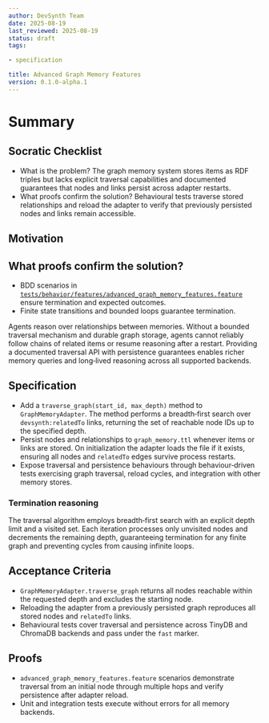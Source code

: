 ```yaml
---
author: DevSynth Team
date: 2025-08-19
last_reviewed: 2025-08-19
status: draft
tags:

- specification

title: Advanced Graph Memory Features
version: 0.1.0-alpha.1
---
```


<!--
Required metadata fields:
- author: document author
- date: creation date
- last_reviewed: last review date
- status: draft | review | published
- tags: search keywords
- title: short descriptive name
- version: specification version
-->

# Summary

## Socratic Checklist
- What is the problem?
  The graph memory system stores items as RDF triples but lacks explicit
  traversal capabilities and documented guarantees that nodes and links
  persist across adapter restarts.
- What proofs confirm the solution?
  Behavioural tests traverse stored relationships and reload the adapter to
  verify that previously persisted nodes and links remain accessible.

## Motivation

## What proofs confirm the solution?
- BDD scenarios in [`tests/behavior/features/advanced_graph_memory_features.feature`](../../tests/behavior/features/advanced_graph_memory_features.feature) ensure termination and expected outcomes.
- Finite state transitions and bounded loops guarantee termination.


Agents reason over relationships between memories.  Without a bounded
traversal mechanism and durable graph storage, agents cannot reliably follow
chains of related items or resume reasoning after a restart.  Providing a
documented traversal API with persistence guarantees enables richer memory
queries and long‑lived reasoning across all supported backends.

## Specification

- Add a `traverse_graph(start_id, max_depth)` method to
  `GraphMemoryAdapter`.  The method performs a breadth‑first search over
  `devsynth:relatedTo` links, returning the set of reachable node IDs up to
  the specified depth.
- Persist nodes and relationships to `graph_memory.ttl` whenever items or
  links are stored.  On initialization the adapter loads the file if it
  exists, ensuring all nodes and `relatedTo` edges survive process restarts.
- Expose traversal and persistence behaviours through behaviour‑driven tests
  exercising graph traversal, reload cycles, and integration with other
  memory stores.

### Termination reasoning

The traversal algorithm employs breadth‑first search with an explicit depth
limit and a visited set.  Each iteration processes only unvisited nodes and
decrements the remaining depth, guaranteeing termination for any finite
graph and preventing cycles from causing infinite loops.

## Acceptance Criteria

- `GraphMemoryAdapter.traverse_graph` returns all nodes reachable within the
  requested depth and excludes the starting node.
- Reloading the adapter from a previously persisted graph reproduces all
  stored nodes and `relatedTo` links.
- Behavioural tests cover traversal and persistence across TinyDB and
  ChromaDB backends and pass under the `fast` marker.

## Proofs

- `advanced_graph_memory_features.feature` scenarios demonstrate traversal
  from an initial node through multiple hops and verify persistence after
  adapter reload.
- Unit and integration tests execute without errors for all memory backends.
